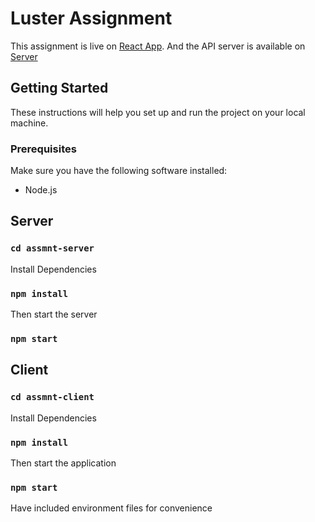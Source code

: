 # Luster Assignment

This assignment is live on [React App](https://luster-assignment.vercel.app/).
And the API server is available on [Server](https://luster-assessment.vercel.app/)

## Getting Started

These instructions will help you set up and run the project on your local machine.

### Prerequisites

Make sure you have the following software installed:

- Node.js

## Server

### `cd assmnt-server`

Install Dependencies

### `npm install`

Then start the server

### `npm start`

## Client

### `cd assmnt-client`

Install Dependencies

### `npm install`

Then start the application

### `npm start`

Have included environment files for convenience
